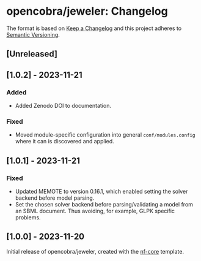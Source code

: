 # opencobra/jeweler: Changelog

The format is based on [Keep a Changelog](https://keepachangelog.com/en/1.0.0/)
and this project adheres to [Semantic Versioning](https://semver.org/spec/v2.0.0.html).

## [Unreleased]

## [1.0.2] - 2023-11-21

### Added

- Added Zenodo DOI to documentation.

### Fixed

- Moved module-specific configuration into general `conf/modules.config` where it can is discovered and applied.

## [1.0.1] - 2023-11-21

### Fixed

- Updated MEMOTE to version 0.16.1, which enabled setting the solver backend before model parsing.
- Set the chosen solver backend before parsing/validating a model from an SBML document. Thus avoiding, for example, GLPK specific problems.

## [1.0.0] - 2023-11-20

Initial release of opencobra/jeweler, created with the [nf-core](https://nf-co.re/) template.
